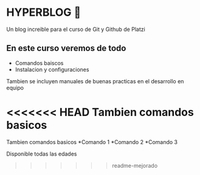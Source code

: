 # HYPERBLOG 💚
Un blog increible para el curso de Git y Github de Platzi 


## En este curso veremos de todo
* Comandos baiscos
* Instalacion y configuraciones

Tambien se incluyen manuales de buenas practicas en el desarrollo en equipo

<<<<<<< HEAD
Tambien comandos basicos
=======
Tambien comandos basicos
*Comando 1
*Comando 2
*Comando 3

Disponible todas las edades
>>>>>>> readme-mejorado
